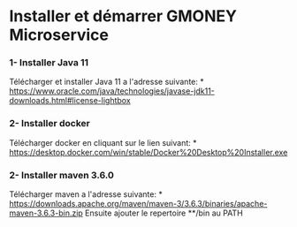 # Installer et démarrer GMONEY Microservice

### 1- Installer Java 11
Télécharger et installer Java 11 a l'adresse suivante:
    * https://www.oracle.com/java/technologies/javase-jdk11-downloads.html#license-lightbox
### 2- Installer docker
Télécharger docker en cliquant sur le lien suivant:
    * https://desktop.docker.com/win/stable/Docker%20Desktop%20Installer.exe
### 2- Installer maven 3.6.0
Télécharger maven a l'adresse suivante:
    * https://downloads.apache.org/maven/maven-3/3.6.3/binaries/apache-maven-3.6.3-bin.zip
Ensuite ajouter le repertoire **/bin au PATH
    
 
